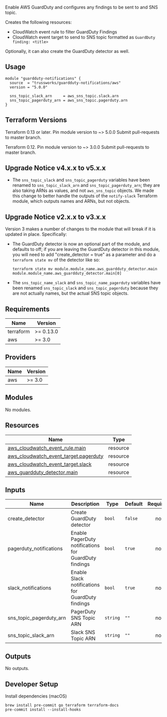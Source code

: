 Enable AWS GuardDuty and configures any findings to be sent to and SNS topic.

Creates the following resources:

- CloudWatch event rule to filter GuardDuty Findings
- CloudWatch event target to send to SNS topic formatted as `GuardDuty finding: <title>`

Optionally, it can also create the GuardDuty detector as well.

## Usage

```hcl
module "guardduty-notifications" {
  source  = "trussworks/guardduty-notifications/aws"
  version = "5.0.0"

  sns_topic_slack_arn     = aws_sns_topic.slack.arn
  sns_topic_pagerduty_arn = aws_sns_topic.pagerduty.arn
}
```

## Terraform Versions

Terraform 0.13 or later. Pin module version to ~> 5.0.0 Submit pull-requests to master branch.

Terraform 0.12. Pin module version to ~> 3.0.0 Submit pull-requests to master branch.

## Upgrade Notice v4.x.x to v5.x.x

- The `sns_topic_slack` and `sns_topic_pagerduty` variables have been
  renamed to `sns_topic_slack_arn` and `sns_topic_pagerduty_arn`; they
  are also taking ARNs as values, and not `aws_sns_topic` objects. We
  made this change to better handle the outputs of the `notify-slack`
  Terraform module, which outputs names and ARNs, but not objects.

## Upgrade Notice v2.x.x to v3.x.x

Version 3 makes a number of changes to the module that will break if it
is updated in place. Specifically:

- The GuardDuty detector is now an optional part of the module, and
  defaults to off; if you are leaving the GuardDuty detector in this
  module, you will need to add "create_detector = true" as a parameter
  and do a `terraform state mv` of the detector like so:

  ```console
  terraform state mv module.module_name.aws_guardduty_detector.main module.module_name.aws_guardduty_detector.main[0]
  ```

- The `sns_topic_name_slack` and `sns_topic_name_pagerduty` variables
  have been renamed `sns_topic_slack` and `sns_topic_pagerduty` because
  they are not actually names, but the actual SNS topic objects.

<!-- BEGINNING OF PRE-COMMIT-TERRAFORM DOCS HOOK -->
## Requirements

| Name | Version |
|------|---------|
| terraform | >= 0.13.0 |
| aws | >= 3.0 |

## Providers

| Name | Version |
|------|---------|
| aws | >= 3.0 |

## Modules

No modules.

## Resources

| Name | Type |
|------|------|
| [aws_cloudwatch_event_rule.main](https://registry.terraform.io/providers/hashicorp/aws/latest/docs/resources/cloudwatch_event_rule) | resource |
| [aws_cloudwatch_event_target.pagerduty](https://registry.terraform.io/providers/hashicorp/aws/latest/docs/resources/cloudwatch_event_target) | resource |
| [aws_cloudwatch_event_target.slack](https://registry.terraform.io/providers/hashicorp/aws/latest/docs/resources/cloudwatch_event_target) | resource |
| [aws_guardduty_detector.main](https://registry.terraform.io/providers/hashicorp/aws/latest/docs/resources/guardduty_detector) | resource |

## Inputs

| Name | Description | Type | Default | Required |
|------|-------------|------|---------|:--------:|
| create\_detector | Create GuardDuty detector | `bool` | `false` | no |
| pagerduty\_notifications | Enable PagerDuty notifications for GuardDuty findings | `bool` | `true` | no |
| slack\_notifications | Enable Slack notifications for GuardDuty findings | `bool` | `true` | no |
| sns\_topic\_pagerduty\_arn | PagerDuty SNS Topic ARN | `string` | `""` | no |
| sns\_topic\_slack\_arn | Slack SNS Topic ARN | `string` | `""` | no |

## Outputs

No outputs.
<!-- END OF PRE-COMMIT-TERRAFORM DOCS HOOK -->

## Developer Setup

Install dependencies (macOS)

```shell
brew install pre-commit go terraform terraform-docs
pre-commit install --install-hooks
```
